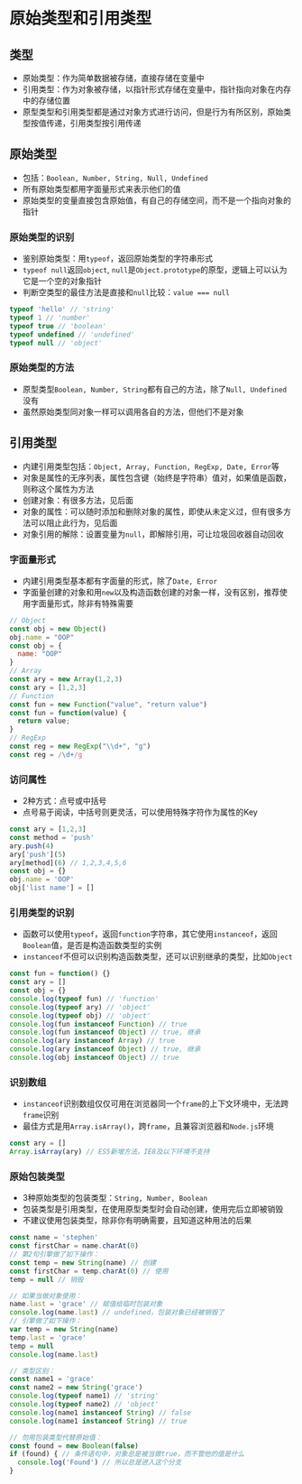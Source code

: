 # 原始类型和引用类型

## 类型
* 原始类型：作为简单数据被存储，直接存储在变量中
* 引用类型：作为对象被存储，以指针形式存储在变量中，指针指向对象在内存中的存储位置
* 原型类型和引用类型都是通过对象方式进行访问，但是行为有所区别，原始类型按值传递，引用类型按引用传递

## 原始类型
* 包括：`Boolean, Number, String, Null, Undefined`
* 所有原始类型都用字面量形式来表示他们的值
* 原始类型的变量直接包含原始值，有自己的存储空间，而不是一个指向对象的指针

### 原始类型的识别
* 鉴别原始类型：用`typeof`，返回原始类型的字符串形式
* `typeof null`返回`object`, `null`是`Object.prototype`的原型，逻辑上可以认为它是一个空的对象指针
* 判断空类型的最佳方法是直接和`null`比较：`value === null`
```js
typeof 'hello' // 'string'
typeof 1 // 'number'
typeof true // 'boolean'
typeof undefined // 'undefined'
typeof null // 'object'
```

### 原始类型的方法
* 原型类型`Boolean, Number, String`都有自己的方法，除了`Null, Undefined`没有
* 虽然原始类型同对象一样可以调用各自的方法，但他们不是对象

## 引用类型
* 内建引用类型包括：`Object, Array, Function, RegExp, Date, Error`等
* 对象是属性的无序列表，属性包含键（始终是字符串）值对，如果值是函数，则称这个属性为方法
* 创建对象：有很多方法，见后面
* 对象的属性：可以随时添加和删除对象的属性，即使从未定义过，但有很多方法可以阻止此行为，见后面
* 对象引用的解除：设置变量为`null`，即解除引用，可让垃圾回收器自动回收

### 字面量形式
* 内建引用类型基本都有字面量的形式，除了`Date, Error`
* 字面量创建的对象和用`new`以及构造函数创建的对象一样，没有区别，推荐使用字面量形式，除非有特殊需要
```js
// Object
const obj = new Object()
obj.name = "OOP"
const obj = {
  name: "OOP"
}
// Array
const ary = new Array(1,2,3)
const ary = [1,2,3]
// Function
const fun = new Function("value", "return value")
const fun = function(value) {
  return value;
}
// RegExp
const reg = new RegExp("\\d+", "g")
const reg = /\d+/g
```

### 访问属性
* 2种方式：点号或中括号
* 点号易于阅读，中括号则更灵活，可以使用特殊字符作为属性的Key
```js
const ary = [1,2,3]
const method = 'push'
ary.push(4)
ary['push'](5)
ary[method](6) // 1,2,3,4,5,6
const obj = {}
obj.name = 'OOP'
obj['list name'] = []
```

### 引用类型的识别
* 函数可以使用`typeof`，返回`function`字符串，其它使用`instanceof`，返回`Boolean`值，是否是构造函数类型的实例
* `instanceof`不但可以识别构造函数类型，还可以识别继承的类型，比如`Object`
```js
const fun = function() {}
const ary = []
const obj = {}
console.log(typeof fun) // 'function'
console.log(typeof ary) // 'object'
console.log(typeof obj) // 'object'
console.log(fun instanceof Function) // true
console.log(fun instanceof Object) // true, 继承
console.log(ary instanceof Array) // true
console.log(ary instanceof Object) // true, 继承
console.log(obj instanceof Object) // true
```

### 识别数组
* `instanceof`识别数组仅仅可用在浏览器同一个`frame`的上下文环境中，无法跨`frame`识别
* 最佳方式是用`Array.isArray()`，跨`frame`，且兼容浏览器和`Node.js`环境
```js
const ary = []
Array.isArray(ary) // ES5新增方法，IE8及以下环境不支持
```

### 原始包装类型
* 3种原始类型的包装类型：`String, Number, Boolean`
* 包装类型是引用类型，在使用原型类型时会自动创建，使用完后立即被销毁
* 不建议使用包装类型，除非你有明确需要，且知道这种用法的后果
```js
const name = 'stephen'
const firstChar = name.charAt(0)
// 第2句引擎做了如下操作：
const temp = new String(name) // 创建
const firstChar = temp.charAt(0) // 使用
temp = null // 销毁

// 如果当做对象使用：
name.last = 'grace' // 赋值给临时包装对象
console.log(name.last) // undefined，包装对象已经被销毁了
// 引擎做了如下操作：
var temp = new String(name)
temp.last = 'grace'
temp = null
console.log(name.last)

// 类型区别：
const name1 = 'grace'
const name2 = new String('grace')
console.log(typeof name1) // 'string'
console.log(typeof name2) // 'object'
console.log(name1 instanceof String) // false
console.log(name1 instanceof String) // true

// 勿用包装类型代替原始值：
const found = new Boolean(false)
if (found) { // 条件语句中，对象总是被当做true，而不管他的值是什么
  console.log('Found') // 所以总是进入这个分支
}
```
